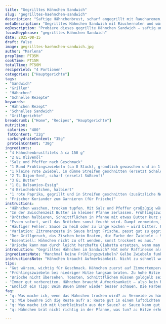 ```yaml
---
title: "Gegrilltes Hähnchen Sandwich"
slug: "gegrilltes-haehnchen-sandwich"
description: "Saftige Hähnchenbrust, scharf angegrillt mit Raucharomen; dazu eine karamellisierte Frühlingszwiebelsauce, die fast schwarz wird – intensiver Geschmack, weniger Süße. Klassisch ersetzt durch eingelegte rote Zwiebeln und einen Hauch von scharfem Senf. Weiche Briochebrötchen, goldgelb getoastet, ergeben Texturspiel. Perfekt für schnelle Hauptmahlzeit, die Spielraum für kreative Anpassung lässt."
metaDescription: "Gegrilltes Hähnchen Sandwich mit Räuchernoten und würziger Frühlingszwiebelsauce. Für kreative und schnelle Hauptmahlzeit, die Geschmack verbindet."
ogDescription: "Probiere dieses gegrillte Hähnchen Sandwich – saftig und geschmackvoll. Mit frischen Zutaten und einer speziellen Frühlingszwiebelsauce."
focusKeyphrase: "gegrilltes Hähnchen Sandwich"
date: 2025-08-15
draft: false
image: gegrilltes-haehnchen-sandwich.jpg
author: "Marlena"
prepTime: PT35M
cookTime: PT15M
totalTime: PT50M
recipeYield: "4 Portionen"
categories: ["Hauptgerichte"]
tags:
- "Sandwich"
- "Grillen"
- "Hähnchen"
- "Schnelle Rezepte"
keywords:
- "Hähnchen Rezept"
- "Schnelles Sandwich"
- "Grillgerichte"
breadcrumb: ["Home", "Recipes", "Hauptgerichte"]
nutrition: 
 calories: "480"
 fatContent: "22g"
 carbohydrateContent: "35g"
 proteinContent: "38g"
ingredients:
- "4 Hähnchenbrustfilets à ca 150 g"
- "2 EL Olivenöl"
- "Salz und Pfeffer nach Geschmack"
- "1 Bund Frühlingszwiebeln (ca 8 Stück), gründlich gewaschen und in 1 cm Stücke geschnitten"
- "1 kleine rote Zwiebel, in dünne Streifen geschnitten (ersetzt Schalotten)"
- "2 TL Dijon-Senf, scharf (ersetzt Süßsenf)"
- "3 EL Butter"
- "1 EL Balsamico-Essig"
- "4 Briochebrötchen, halbiert"
- "1 rote Paprika, gegrillt und in Streifen geschnitten (zusätzliche Note, ersetzt Tomaten)"
- "Frischer Koriander zum Garnieren (für Frische)"
instructions:
- "Hähnchen waschen, trocken tupfen. Mit Salz und Pfeffer großzügig würzen. Olivenöl in Grillpfanne erhitzen; nicht zu heiß, eher mittlere bis hohe Temperatur. Hähnchen auflegen, insgesamt 10-12 Minuten grillen, dabei einmal wenden. Ränder sollen gut angebräunt, innen noch saftig sein. Fingerprobe hilft – kein Schwitzen mehr."
- "In der Zwischenzeit Butter in kleiner Pfanne zerlassen. Frühlingszwiebeln dazugeben; niedrige Hitze. Langsam braten, bis die Kanten dunkel werden, fast schwarz, aber nicht verbrannt. Aromatische Rauchnote entsteht, der Zucker karamellisiert. Rote Zwiebeln und Balsamico dazu. Kurz aufwallen lassen, nicht zu dunkel werden lassen. Senf unterrühren, das macht die Sauce lebendiger, würzig – nicht zu süß."
- "Brötchen halbieren, Schnittflächen in Pfanne mit etwas Butter kurz goldgelb toasten. Nicht zu dunkel, sonst bitter. Die Paprikastreifen dünn drapieren auf Unterseite – gibt Saft und Frische. Hähnchen auflegen, oben großzügig Sauce verteilen, Koriander locker daraufstreuen. Oberseite drauf."
- "Essen sofort, weil das Brötchen sonst feucht wird. Dampf vermeiden, sonst wird alles labberig. Tipp: Für Notfall schneller geht’s auch auf Grillrost von Herd, klappt überraschend schnell."
- "Häufiger Fehler: Sauce zu heiß oder zu lange kochen – wird bitter. Frühlingszwiebeln wollen Geduld, sonst roh und zäh. Statt Paprika kann man Gurkenscheiben verwenden für Frische, die nicht süß ist."
- "Variation: Zitronenzeste in Sauce bringt Frische, passt gut zu gegrilltem Hähnchen."
- "Der Grillgeruch, das Zischen beim Braten, die Farbe der Zwiebeln – Signale, die man abwarten muss. Erfahrung macht sicher."
- "Essentiell: Hähnchen nicht zu oft wenden, sonst trocknet es aus."
- "Brioche kann man durch leicht herzhafte Ciabatta ersetzen, wenn man mehr Biss bevorzugt."
introduction: "Gegrilltes Hähnchen im Sandwich? Hat mehr Raffinesse als gedacht. Ich habe viele Versuche gebraucht, bis die Sauce mit den fast schwarzen Frühlingszwiebeln nicht bitter wurde. Das Anbraten bei mittlerer Hitze, langsam, bringt diese komplexe Süße, während der Balsamico den Geschmack abrundet. Typischerweise wird Süßsenf verwendet, ich tausche ihn mit scharfem Dijon, um die Aromen aufzubrechen. Der Rest: fluffiges Brioche, geröstete Paprikastreifen, ein Hauch Koriander für die Frische. Wichtig ist, den Brötchen-Toast nicht zu vernachlässigen. Sonst wird das ganze schnell matschig. Die Grillpunkte auf dem Hähnchen, das zischende Öl und der Duft der karamellisierten Zwiebeln sind mein Zeichen für den richtigen Moment."
ingredientsNote: "Manchmal keine Frühlingszwiebeln? Gelbe Zwiebeln funktionieren, dann aber noch langsamer braten, weniger Hitze. Die rote Zwiebel ersetzt die Schalotten, gibt einen leichten Biss und eine süße Note. Für vielschichtige Schärfe etwas Senf mit Chili oder Paprikapulver mischen. Statt Brioche geht auch Ciabatta, wenn es nicht zu hart ist. Wichtig: Brötchen toasten, sonst wirkt der Kontrast von knackig und sahnig nicht. Paprika kann man auch weglassen oder durch marinierte Gurken ersetzen für eine frisch-säuerliche Komponente. Butter immer frisch nutzen, am besten ungesalzen."
instructionsNote: "Hähnchen braucht Aufmerksamkeit. Nicht zu schnell wenden. Lieber einmal pro Seite richtig Hitze, sonst wird es trocken und zäh. Die Sauce: Geduld. Frühlingszwiebeln bei zu hoher Hitze verbrennen, schmecken dann nur bitter. Farbe beobachten, wenn fast schwarz, sofort Balsamico und Senf einrühren. Das Karamellisieren gibt Tiefe, das Braune ist kein Fehler. Brötchen nicht zu lange toasten, sonst wird es zu hart. Alles schnell zusammenbauen, sonst weichen Brötchen auf. Tipp: Sandwich währenddessen leicht andrücken, der Geschmack vermählt sich besser. Koriander frisch darüberstreuen, sonst verliert er Aroma."
tips:
- "Gut würzen, wichtig für Geschmack. Hähnchen zuerst auf Zimmertemperatur bringen. Dann grillen, die Hitze muss stimmen. Keinen Druck ausüben. Beim Wenden auf Grillstreifen achten. Für mehr Aroma kann Rauchöl verwendet werden."
- "Frühlingszwiebeln bei niedriger Hitze langsam braten. Zu hohe Hitze ruiniert. Kanten sind das Ziel, sie müssen fast schwarz, aber nicht verbrannt sein. Geduld hilft. Sauce lebendig gestalten mit Senf und gerösteten Zwiebeln, die kombinieren gut."
- "Brioche nicht übersehen. Toasten, Schnittflächen müssen goldgelb sein. Sonst wird’s labberig. Wer mehr Biss mag, kann Ciabatta nehmen. Manchmal auch Tolles für Abwechslung – Zucchini-Scheiben braten und statt Paprika nutzen. Geschmack bleibt erhalten."
- "Immer gut vorbereiten. Hähnchen braucht Aufmerksamkeit – also kein hektisches Arbeiten. Manchmal wird die Sauce zu heiß oder zu lange gekocht, dann bitter. Alternativen sind auch möglich. Beispiel: Frischhaltefolie, damit Zwiebeln weich werden. Das bleibt flexibel."
- "Endlich ein Tipp: Beim Bauen immer wieder besser schauen. Die Farben und Gerüche helfen. Eigene Fehler nicht vergessen. Wenn Paprika fehlt, Gurken bringen Frische. Hektik endet in matschigen Brötchen. Auf die Details achten."
faq:
- "q: Was mache ich, wenn das Hähnchen trocken wird? a: Vermeide zu häufiges Wenden, dabei verliert es Feuchtigkeit. Braune Farbe ist gut. Wärme kontrollieren."
- "q: Wie bewahre ich die Reste auf? a: Reste gut in einem luftdichten Behälter. Kühlschrank ideal. Am nächsten Tag aufwärmen in der Pfanne, damit das Brot knusprig bleibt."
- "q: Was mache ich mit Überbleibseln aus der Sauce? a: Sauce kann gut gefroren werden. Oder als Dressing für Salate verwenden. Das gibt Vielfalt."
- "q: Hähnchen brät nicht richtig in der Pfanne, was tun? a: Hitze erhöhen, vielleicht ist die Pfanne zu kalt. Ein Tropfen Wasser spritzen. Wenn’s zischt, geht’s los."

---
```

